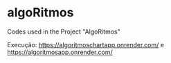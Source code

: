 # algoRitmos
Codes used in the Project "AlgoRitmos" 

Execução: https://algoritmoschartapp.onrender.com/ e https://algoritmosapp.onrender.com/
